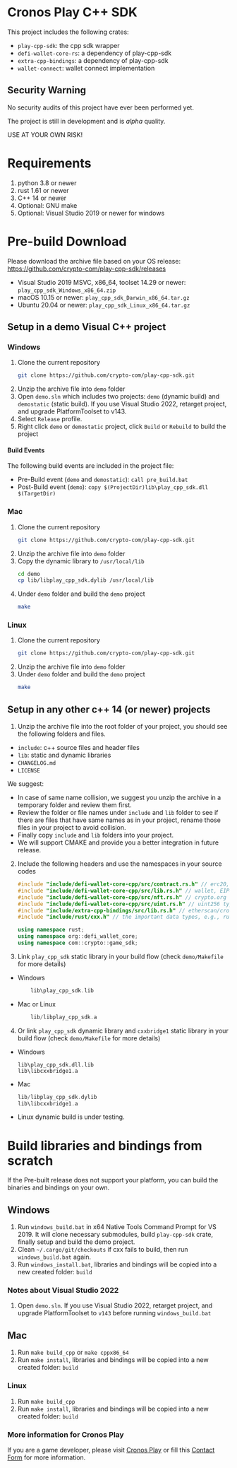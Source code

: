 # Cronos Play C++ SDK

This project includes the following crates:
- `play-cpp-sdk`: the cpp sdk wrapper
- `defi-wallet-core-rs`: a dependency of play-cpp-sdk
- `extra-cpp-bindings`: a dependency of play-cpp-sdk
- `wallet-connect`: wallet connect implementation

## Security Warning

No security audits of this project have ever been performed yet.

The project is still in development and is *alpha* quality.

USE AT YOUR OWN RISK!

# Requirements
1. python 3.8 or newer
2. rust 1.61 or newer
3. C++ 14 or newer
3. Optional: GNU make
4. Optional: Visual Studio 2019 or newer for windows

# Pre-build Download
Please download the archive file based on your OS release:
https://github.com/crypto-com/play-cpp-sdk/releases

- Visual Studio 2019 MSVC, x86_64, toolset 14.29 or newer: `play_cpp_sdk_Windows_x86_64.zip`
- macOS 10.15 or newer: `play_cpp_sdk_Darwin_x86_64.tar.gz`
- Ubuntu 20.04 or newer: `play_cpp_sdk_Linux_x86_64.tar.gz`

## Setup in a demo Visual C++ project

### Windows
1. Clone the current repository
    ``` sh
    git clone https://github.com/crypto-com/play-cpp-sdk.git
    ```
2. Unzip the archive file into `demo` folder
3. Open `demo.sln` which includes two projects: `demo` (dynamic build) and `demostatic` (static
   build). If you use Visual Studio 2022, retarget project, and upgrade PlatformToolset to
   v143.
4. Select `Release` profile.
5. Right click `demo` or `demostatic` project, click `Build` or `Rebuild` to build the project

#### Build Events
The following build events are included in the project file:
- Pre-Build event (`demo` and `demostatic`): `call pre_build.bat`
- Post-Build event (`demo`): `copy $(ProjectDir)lib\play_cpp_sdk.dll $(TargetDir)`

### Mac
1. Clone the current repository
    ``` sh
    git clone https://github.com/crypto-com/play-cpp-sdk.git
    ```
2. Unzip the archive file into `demo` folder
3. Copy the dynamic library to `/usr/local/lib`
    ``` sh
    cd demo
    cp lib/libplay_cpp_sdk.dylib /usr/local/lib
    ```
4. Under `demo` folder and build the `demo` project
    ``` sh
    make
    ```

### Linux
1. Clone the current repository
    ``` sh
    git clone https://github.com/crypto-com/play-cpp-sdk.git
    ```
2. Unzip the archive file into `demo` folder
3. Under `demo` folder and build the `demo` project
    ``` sh
    make
    ```

## Setup in any other c++ 14 (or newer) projects
1. Unzip the archive file into the root folder of your project, you should see the following
   folders and files.
  - `include`: c++ source files and header files
  - `lib`: static and dynamic libraries
  - `CHANGELOG.md`
  - `LICENSE`

  We suggest:
  - In case of same name collision, we suggest you unzip the archive in a temporary folder and
  review them first.
  - Review the folder or file names under `include` and `lib` folder to see if there are files
  that have same names as in your project, rename those files in your project to avoid
  collision.
  - Finally copy `include` and `lib` folders into your project.
  - We will support CMAKE and provide you a better integration in future release.

2. Include the following headers and use the namespaces in your source codes
    ``` c++
    #include "include/defi-wallet-core-cpp/src/contract.rs.h" // erc20, erc721, erc1155 supports
    #include "include/defi-wallet-core-cpp/src/lib.rs.h" // wallet, EIP4361, query, signing, broadcast etc, on crypto.org and cronos
    #include "include/defi-wallet-core-cpp/src/nft.rs.h" // crypto.org chain nft support
    #include "include/defi-wallet-core-cpp/src/uint.rs.h" // uint256 type support
    #include "include/extra-cpp-bindings/src/lib.rs.h" // etherscan/cronoscan, crypto.com pay, wallet connect support
    #include "include/rust/cxx.h" // the important data types, e.g., rust::String, rust::str, etc

    using namespace rust;
    using namespace org::defi_wallet_core;
    using namespace com::crypto::game_sdk;
    ```
3. Link `play_cpp_sdk` static library in your build flow (check `demo/Makefile` for more
   details)
- Windows
    ``` c++
        lib\play_cpp_sdk.lib
    ```
- Mac or Linux
    ``` c++
        lib/libplay_cpp_sdk.a
    ```
4. Or link `play_cpp_sdk` dynamic library and `cxxbridge1` static library in your build flow
   (check `demo/Makefile` for more details)
- Windows
    ```
    lib\play_cpp_sdk.dll.lib
    lib\libcxxbridge1.a
    ```
- Mac
    ``` c++
    lib/libplay_cpp_sdk.dylib
    lib\libcxxbridge1.a
    ```
- Linux dynamic build is under testing.

# Build libraries and bindings from scratch
If the Pre-built release does not support your platform, you can build the binaries and
bindings on your own.

## Windows
1. Run `windows_build.bat` in x64 Native Tools Command Prompt for VS 2019. It will clone
   necessary submodules, build `play-cpp-sdk` crate, finally setup and build the demo project.
2. Clean `~/.cargo/git/checkouts` if cxx fails to build, then run `windows_build.bat` again.
3. Run `windows_install.bat`, libraries and bindings will be copied into a new created folder:
   `build`

### Notes about Visual Studio 2022
1. Open `demo.sln`. If you use Visual Studio 2022, retarget project, and upgrade
   PlatformToolset to `v143` before running `windows_build.bat`

## Mac
1. Run `make build_cpp` or `make cppx86_64`
2. Run `make install`, libraries and bindings will be copied into a new created folder: `build`

### Linux
1. Run `make build_cpp`
2. Run `make install`, libraries and bindings will be copied into a new created folder: `build`

### More information for Cronos Play
If you are a game developer, please visit [Cronos Play](https://cronos.org/play) or fill this [Contact Form](https://airtable.com/shrFiQnLrcpeBp2lS) for more information.
